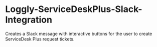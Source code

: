 # Loggly-ServiceDeskPlus-Slack-Integration
Creates a Slack message with interactive buttons for the user to create ServiceDesk Plus request tickets.
